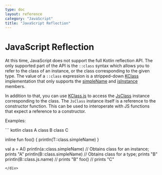 ```yaml
---
type: doc
layout: reference
category: "JavaScript"
title: "JavaScript Reflection"
---
```


# JavaScript Reflection

At this time, JavaScript does not support the full Kotlin reflection API. The only supported part of the API
is the `::class` syntax which allows you to refer to the class of an instance, or the class corresponding to the given type.
The value of a `::class` expression is a stripped-down [KClass](/api/latest/jvm/stdlib/kotlin.reflect/-k-class/)
implementation that only supports the [simpleName](/api/latest/jvm/stdlib/kotlin.reflect/-k-class/simple-name.html) and
[isInstance](/api/latest/jvm/stdlib/kotlin.reflect/-k-class/is-instance.html) members.

In addition to that, you can use [KClass.js](/api/latest/jvm/stdlib/kotlin.js/js.html) to access the
[JsClass](/api/latest/jvm/stdlib/kotlin.js/-js-class/index.html) instance corresponding to the class.
The `JsClass` instance itself is a reference to the constructor function.
This can be used to interoperate with JS functions that expect a reference to a constructor.

Examples:

<div class="sample" markdown="1" theme="idea" data-highlight-only>
``` kotlin
class A
class B
class C

inline fun <reified T> foo() {
    println(T::class.simpleName)
}

val a = A()
println(a::class.simpleName)  // Obtains class for an instance; prints "A"
println(B::class.simpleName)  // Obtains class for a type; prints "B"
println(B::class.js.name)     // prints "B"
foo<C>()                      // prints "C"
```
</div>
